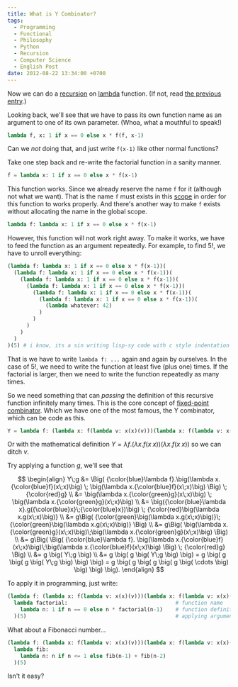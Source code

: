 ```yaml
---
title: What is Y Combinator?
tags:
  - Programming
  - Functional
  - Philosophy
  - Python
  - Recursion
  - Computer Science
  - English Post
date: 2012-08-22 13:34:00 +0700
---
```


Now we can do a [recursion][] on [lambda][] function. (If not, read [the previous entry][self lambda recursion].)

Looking back, we'll see that we have to pass its own function name as an argument to one of its own parameter. (Whoa, what a mouthful to speak!)

``` python
lambda f, x: 1 if x == 0 else x * f(f, x-1)
```

Can we *not* doing that, and just write `f(x-1)` like other normal functions?

Take one step back and re-write the factorial function in a sanity manner.

``` python
f = lambda x: 1 if x == 0 else x * f(x-1)
```

This function works. Since we already reserve the name `f` for it (although not what we want). That is the name `f` must exists in this [scope][] in order for this function to works properly. And there's another way to make `f` exists without allocating the name in the global scope.

``` python
lambda f: lambda x: 1 if x == 0 else x * f(x-1)
```

However, this function will not work right away. To make it works, we have to feed the function as an argument repeatedly. For example, to find $5!$, we have to unroll everything:

``` python
(lambda f: lambda x: 1 if x == 0 else x * f(x-1))(
  (lambda f: lambda x: 1 if x == 0 else x * f(x-1))(
    (lambda f: lambda x: 1 if x == 0 else x * f(x-1))(
      (lambda f: lambda x: 1 if x == 0 else x * f(x-1))(
        (lambda f: lambda x: 1 if x == 0 else x * f(x-1))(
          (lambda f: lambda x: 1 if x == 0 else x * f(x-1))(
            (lambda whatever: 42)
          )
        )
      )
    )
  )
)(5) # i know, its a sin writing lisp-sy code with c style indentation
```

That is we have to write `lambda f: ...` again and again by ourselves. In the case of $5!$, we need to write the function at least five (plus one) times. If the factorial is larger, then we need to write the function repeatedly as many times.

So we need something that can *passing* the definition of this recursive function infinitely many times. This is the core concept of [fixed-point combinator][]. Which we have one of the most famous, the Y combinator, which can be code as this.

``` python
Y = lambda f: (lambda x: f(lambda v: x(x)(v)))(lambda x: f(lambda v: x(x)(v)))
```

Or with the mathematical definition $Y = \lambda f.(\lambda x.f(x\;x))(\lambda x.f(x\;x))$ so we can ditch $v$.

Try applying a function $g$, we'll see that

$$
\begin{align}
Y\;g &= \Big( {\color{blue}\lambda f}.\big(\lambda x.{\color{blue}f}(x\;x)\big) \; \big(\lambda x.{\color{blue}f}(x\;x)\big) \Big) \; {\color{red}g}  \\
     &= \big(\lambda x.{\color{green}g}(x\;x)\big) \; \big(\lambda x.{\color{green}g}(x\;x)\big) \\
     &= \big({\color{blue}\lambda x}.g({\color{blue}x}\;{\color{blue}x})\big) \; {\color{red}\big(\lambda x.g(x\;x)\big)} \\
     &= g\Big( {\color{green}\big(\lambda x.g(x\;x)\big)}\;{\color{green}\big(\lambda x.g(x\;x)\big)} \Big) \\
     &= g\Big( \big(\lambda x.{\color{green}g}(x\;x)\big)\;\big(\lambda x.{\color{green}g}(x\;x)\big) \Big) \\
     &= g\Big( \Big( {\color{blue}\lambda f}. \big(\lambda x.{\color{blue}f}(x\;x)\big)\;\big(\lambda x.{\color{blue}f}(x\;x)\big) \Big) \; {\color{red}g} \Big) \\
     &= g \big( Y\;g \big) \\
     &= g \big( g \big( Y\;g \big) \big) = g \big( g \big( g \big( Y\;g \big) \big) \big) = g \big( g \big( g \big( g \big( \cdots \big) \big) \big) \big).
\end{align}
$$

To apply it in programming, just write:

``` python
(lambda f: (lambda x: f(lambda v: x(x)(v)))(lambda x: f(lambda v: x(x)(v))))( # Y
  lambda factorial:                                  # function name
    lambda n: 1 if n == 0 else n * factorial(n-1)    # function definition
  )(5)                                               # applying argument
```

What about a Fibonacci number...

``` python
(lambda f: (lambda x: f(lambda v: x(x)(v)))(lambda x: f(lambda v: x(x)(v))))(
  lambda fib:
    lambda n: n if n <= 1 else fib(n-1) + fib(n-2)
  )(5)
```

Isn't it easy?



[self lambda recursion]: /2012/08/21/recursion-on-lambda.html

[recursion]: //en.wikipedia.org/wiki/Recursion
[lambda]: //en.wikipedia.org/wiki/Anonymous_function
[scope]: //en.wikipedia.org/wiki/Scope_(computer_science)
[fixed-point combinator]: //en.wikipedia.org/wiki/Fixed-point_combinator
